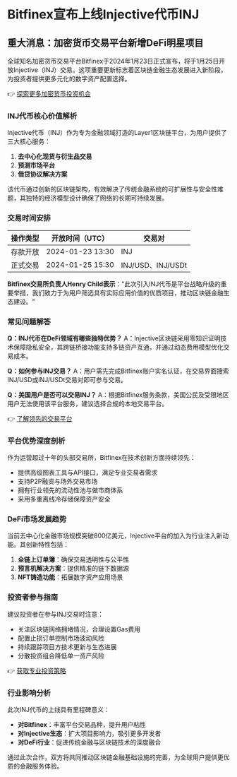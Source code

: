 # Bitfinex宣布上线Injective代币INJ

## 重大消息：加密货币交易平台新增DeFi明星项目

全球知名加密货币交易平台Bitfinex于2024年1月23日正式宣布，将于1月25日开放Injective（INJ）交易。这项重要更新标志着区块链金融生态发展进入新阶段，为投资者提供更多元化的数字资产配置选择。

👉 [探索更多加密货币投资机会](https://bit.ly/okx_welcome)

### INJ代币核心价值解析

Injective代币（INJ）作为专为金融领域打造的Layer1区块链平台，为用户提供了三大核心服务：
1. **去中心化现货与衍生品交易**
2. **预测市场平台**
3. **借贷协议解决方案**

该代币通过创新的区块链架构，有效解决了传统金融系统的可扩展性与安全性难题，其独特的经济模型设计确保了网络的长期可持续发展。

### 交易时间安排

| 操作类型 | 开放时间（UTC） | 交易对 |
|---------|----------------|-------|
| 存款开放 | 2024-01-23 13:30 | INJ |
| 正式交易 | 2024-01-25 15:30 | INJ/USD、INJ/USDt |

**Bitfinex交易所负责人Henry Child表示**："此次引入INJ代币是平台战略升级的重要举措，我们致力于为用户筛选具有实际应用价值的优质项目，推动区块链金融生态建设。"

### 常见问题解答

**Q：INJ代币在DeFi领域有哪些独特优势？**
A：Injective区块链采用零知识证明技术保障隐私安全，其跨链桥接功能支持多链资产互通，并通过动态费用模型优化交易成本。

**Q：如何参与INJ交易？**
A：用户需先完成Bitfinex账户实名认证，在交易界面搜索INJ/USD或INJ/USDt交易对即可参与交易。

**Q：美国用户是否可以交易INJ？**
A：根据Bitfinex服务条款，美国公民及受限地区用户无法使用该平台服务，建议选择合规的本地交易平台。

👉 [了解领先的交易平台](https://bit.ly/okx_welcome)

### 平台优势深度剖析

作为运营超过十年的头部交易所，Bitfinex在技术创新方面持续领先：
- 提供高级图表工具与API接口，满足专业交易者需求
- 支持P2P融资与场外交易市场
- 拥有行业领先的流动性池与做市商体系
- 采用多重离线冷存储保障资产安全

### DeFi市场发展趋势

当前去中心化金融市场规模突破800亿美元，Injective平台的加入为行业注入新动能。其创新特性包括：
1. **全链上订单簿**：确保交易透明性与公平性
2. **预言机解决方案**：提供精准的链下数据源
3. **NFT铸造功能**：拓展数字资产应用场景

### 投资者参与指南

建议投资者在参与INJ交易时注意：
- 关注区块链网络拥堵情况，合理设置Gas费用
- 配置止损订单控制市场波动风险
- 持续跟踪项目方技术更新与生态进展
- 分散投资组合降低单一资产风险

👉 [获取专业投资策略](https://bit.ly/okx_welcome)

### 行业影响分析

此次INJ代币的上线具有里程碑意义：
- **对Bitfinex**：丰富平台交易品种，提升用户粘性
- **对Injective生态**：扩大项目影响力，吸引更多开发者
- **对DeFi行业**：促进传统金融与区块链技术的深度融合

通过此次合作，双方将共同推动区块链金融基础设施的完善，为全球用户提供更优质的金融服务体验。